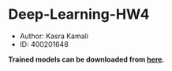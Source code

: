 # Deep-Learning-HW4
- Author: Kasra Kamali
- ID: 400201648

**Trained models can be downloaded from [here](https://drive.google.com/drive/folders/1PBdFDZiXFgBVRe1ZpSJqBJB33N6Qf97S?usp=share_link).**
